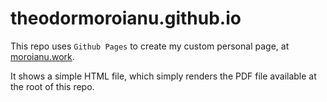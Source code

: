 # theodormoroianu.github.io

This repo uses `Github Pages` to create my custom personal page, at [moroianu.work](https://moroianu.work).

It shows a simple HTML file, which simply renders the PDF file available at the root of this repo.

